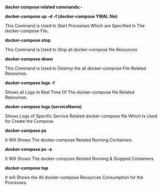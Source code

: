 **docker compose related commands:-**

**docker-compose up -d -f (docker-compose YMAL file)**

This Command is Used to  Start Proceeses Which are Specified In The docker-compose File.

**docker-compose stop**

This Command is Used to Stop all docker-compose file Resources

**docker-compose down**

This Command is Used to Destroy the all docker-compose File Related Resources.

**docker-compose logs -f**

Shows all Logs In Real Time Of The docker-compose file Related Resources.

**docker-compose logs (serviceName)**

Shows Logs of Specific Service Related docker-compose file Which Is Used for Create the Compose.

**docker-compose ps**

It Will Shows The docker-compose Related Running Containers.

**docker-compose ps -a**

It Will Shows The docker-compose Related Running & Stopped Containers.


**docker-compose top**

It will Shows the All docker-compose Resources Consumption for the Processes.



